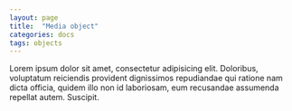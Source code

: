 ```yaml
---
layout: page
title:  "Media object"
categories: docs
tags: objects
---
```

Lorem ipsum dolor sit amet, consectetur adipisicing elit. Doloribus, voluptatum reiciendis provident dignissimos repudiandae qui ratione nam dicta officia, quidem illo non id laboriosam, eum recusandae assumenda repellat autem. Suscipit.

